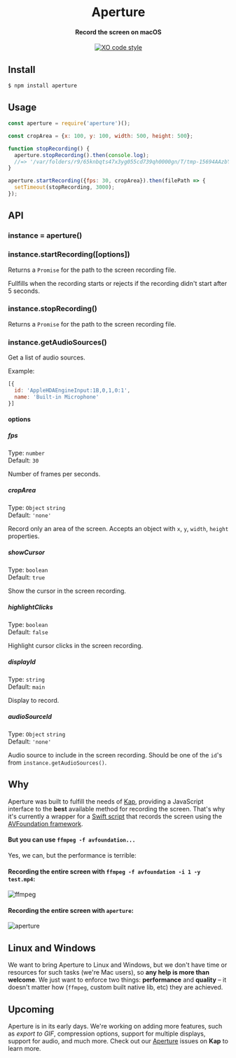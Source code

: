 <p>
  <h1 align="center">Aperture</h1>
  <h4 align="center">Record the screen on macOS</h4>
  <p align="center"><a href="https://github.com/sindresorhus/xo"><img src="https://img.shields.io/badge/code_style-XO-5ed9c7.svg" alt="XO code style"></a></p>
</p>


## Install

```
$ npm install aperture
```


## Usage

```js
const aperture = require('aperture')();

const cropArea = {x: 100, y: 100, width: 500, height: 500};

function stopRecording() {
  aperture.stopRecording().then(console.log);
  //=> '/var/folders/r9/65knbqts47x3yg055cd739qh0000gn/T/tmp-15694AAzbYX1vzi2X.mp4'
}

aperture.startRecording({fps: 30, cropArea}).then(filePath => {
  setTimeout(stopRecording, 3000);
});
```


## API

### instance = aperture()

### instance.startRecording([options])

Returns a `Promise` for the path to the screen recording file.

Fullfills when the recording starts or rejects if the recording didn't start after 5 seconds.

### instance.stopRecording()

Returns a `Promise` for the path to the screen recording file.

### instance.getAudioSources()

Get a list of audio sources.

Example:

```js
[{
  id: 'AppleHDAEngineInput:1B,0,1,0:1',
  name: 'Built-in Microphone'
}]
```

#### options

##### fps

Type: `number`<br>
Default: `30`

Number of frames per seconds.

##### cropArea

Type: `Object` `string`<br>
Default: `'none'`

Record only an area of the screen. Accepts an object with `x`, `y`, `width`, `height` properties.

##### showCursor

Type: `boolean`<br>
Default: `true`

Show the cursor in the screen recording.

##### highlightClicks

Type: `boolean`<br>
Default: `false`

Highlight cursor clicks in the screen recording.

##### displayId

Type: `string`<br>
Default: `main`

Display to record.

##### audioSourceId

Type: `Object` `string`<br>
Default: `'none'`

Audio source to include in the screen recording. Should be one of the `id`'s from `instance.getAudioSources()`.


## Why

Aperture was built to fulfill the needs of [Kap](https://github.com/wulkano/kap), providing a JavaScript interface to the **best** available method for recording the screen. That's why it's currently a wrapper for a [Swift script](https://github.com/wulkano/aperture/blob/master/swift/aperture/main.swift) that records the screen using the [AVFoundation framework](https://developer.apple.com/av-foundation/).

#### But you can use `ffmpeg -f avfoundation...`

Yes, we can, but the performance is terrible:

#### Recording the entire screen with `ffmpeg -f avfoundation -i 1 -y test.mp4`:

![ffmpeg](https://cloud.githubusercontent.com/assets/4721750/19214740/f823d4b6-8d60-11e6-8af3-4726146ef29a.jpg)

#### Recording the entire screen with `aperture`:

![aperture](https://cloud.githubusercontent.com/assets/4721750/19214743/11f4aaaa-8d61-11e6-9822-4e83bcdfab24.jpg)


## Linux and Windows

We want to bring Aperture to Linux and Windows, but we don't have time or resources for such tasks (we're Mac users), so **any help is more than welcome**. We just want to enforce two things: **performance** and **quality** – it doesn't matter how (`ffmpeg`, custom built native lib, etc) they are achieved.


## Upcoming

Aperture is in its early days. We're working on adding more features, such as *export to GIF*, compression options, support for multiple displays, support for audio, and much more. Check out our [Aperture](https://github.com/wulkano/kap/issues?q=is%3Aissue+is%3Aopen+label%3Aaperture) issues on **Kap** to learn more.
